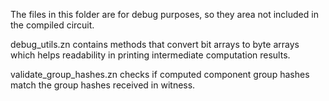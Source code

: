 The files in this folder are for debug purposes, so they area not included in the compiled circuit.

debug_utils.zn contains methods that convert bit arrays to byte arrays which helps readability in 
printing intermediate computation results.

validate_group_hashes.zn checks if computed component group hashes match the group hashes received 
in witness.  